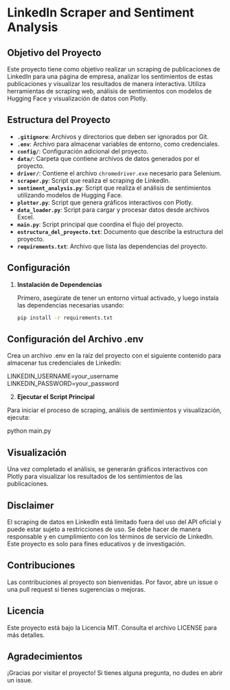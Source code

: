 # LinkedIn Scraper and Sentiment Analysis

## Objetivo del Proyecto

Este proyecto tiene como objetivo realizar un scraping de publicaciones de LinkedIn para una página de empresa, analizar los sentimientos de estas publicaciones y visualizar los resultados de manera interactiva. Utiliza herramientas de scraping web, análisis de sentimientos con modelos de Hugging Face y visualización de datos con Plotly.

## Estructura del Proyecto

- **`.gitignore`**: Archivos y directorios que deben ser ignorados por Git.
- **`.env`**: Archivo para almacenar variables de entorno, como credenciales.
- **`config/`**: Configuración adicional del proyecto.
- **`data/`**: Carpeta que contiene archivos de datos generados por el proyecto.
- **`driver/`**: Contiene el archivo `chromedriver.exe` necesario para Selenium.
- **`scraper.py`**: Script que realiza el scraping de LinkedIn.
- **`sentiment_analysis.py`**: Script que realiza el análisis de sentimientos utilizando modelos de Hugging Face.
- **`plotter.py`**: Script que genera gráficos interactivos con Plotly.
- **`data_loader.py`**: Script para cargar y procesar datos desde archivos Excel.
- **`main.py`**: Script principal que coordina el flujo del proyecto.
- **`estructura_del_proyecto.txt`**: Documento que describe la estructura del proyecto.
- **`requirements.txt`**: Archivo que lista las dependencias del proyecto.

## Configuración

1. **Instalación de Dependencias**

   Primero, asegúrate de tener un entorno virtual activado, y luego instala las dependencias necesarias usando:

   ```bash
   pip install -r requirements.txt

## Configuración del Archivo .env

Crea un archivo .env en la raíz del proyecto con el siguiente contenido para almacenar tus credenciales de LinkedIn:

LINKEDIN_USERNAME=your_username
LINKEDIN_PASSWORD=your_password

 2. **Ejecutar el Script Principal**

Para iniciar el proceso de scraping, análisis de sentimientos y visualización, ejecuta:

python main.py
    
## Visualización

Una vez completado el análisis, se generarán gráficos interactivos con Plotly para visualizar los resultados de los sentimientos de las publicaciones.

## Disclaimer

El scraping de datos en LinkedIn está limitado fuera del uso del API oficial y puede estar sujeto a restricciones de uso. Se debe hacer de manera responsable y en cumplimiento con los términos de servicio de LinkedIn. Este proyecto es solo para fines educativos y de investigación.

## Contribuciones

Las contribuciones al proyecto son bienvenidas. Por favor, abre un issue o una pull request si tienes sugerencias o mejoras.

## Licencia

Este proyecto está bajo la Licencia MIT. Consulta el archivo LICENSE para más detalles.

## Agradecimientos

¡Gracias por visitar el proyecto! Si tienes alguna pregunta, no dudes en abrir un issue.